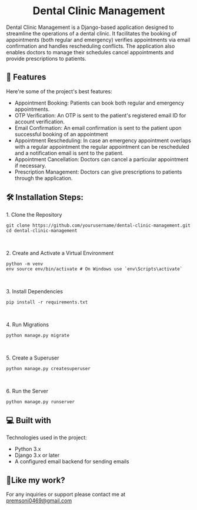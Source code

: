 <h1 align="center" id="title">Dental Clinic Management</h1>

<p id="description">Dental Clinic Management is a Django-based application designed to streamline the operations of a dental clinic. It facilitates the booking of appointments (both regular and emergency) verifies appointments via email confirmation and handles rescheduling conflicts. The application also enables doctors to manage their schedules cancel appointments and provide prescriptions to patients.</p>

  
  
<h2>🧐 Features</h2>

Here're some of the project's best features:

*   Appointment Booking: Patients can book both regular and emergency appointments.
*   OTP Verification: An OTP is sent to the patient's registered email ID for account verification.
*   Email Confirmation: An email confirmation is sent to the patient upon successful booking of an appointment
*   Appointment Rescheduling: In case an emergency appointment overlaps with a regular appointment the regular appointment can be rescheduled and a notification email is sent to the patient.
*   Appointment Cancellation: Doctors can cancel a particular appointment if necessary.
*   Prescription Management: Doctors can give prescriptions to patients through the application.

<h2>🛠️ Installation Steps:</h2>

<p>1. Clone the Repository</p>

```
git clone https://github.com/yourusername/dental-clinic-management.git
cd dental-clinic-management
```
<br>
<p>2. Create and Activate a Virtual Environment</p>

```
python -m venv
env source env/bin/activate # On Windows use `env\Scripts\activate`
```
<br>
<p>3. Install Dependencies</p>

```
pip install -r requirements.txt
```
<br>
<p>4. Run Migrations</p>

```
python manage.py migrate
```
<br>
<p>5. Create a Superuser</p>

```
python manage.py createsuperuser
```
<br>
<p>6. Run the Server</p>

```
python manage.py runserver
```

  
  
<h2>💻 Built with</h2>

Technologies used in the project:

*   Python 3.x
*   Django 3.x or later
*   A configured email backend for sending emails

<h2>💖Like my work?</h2>

For any inquiries or support please contact me at premsoni0469@gmail.com
